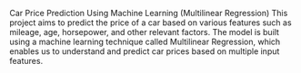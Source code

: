 Car Price Prediction Using Machine Learning (Multilinear Regression)
This project aims to predict the price of a car based on various features such as mileage, age, horsepower, and other relevant factors. The model is built using a machine learning technique called Multilinear Regression, which enables us to understand and predict car prices based on multiple input features.
